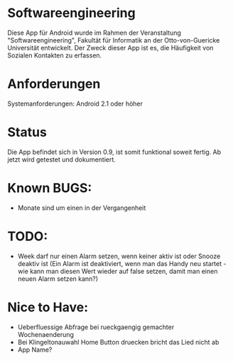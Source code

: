 Softwareengineering
===================
Diese App für Android wurde im Rahmen der Veranstaltung "Softwareengineering", Fakultät für Informatik an der Otto-von-Guericke Universität entwickelt.
Der Zweck dieser App ist es, die Häufigkeit von Sozialen Kontakten zu erfassen.

Anforderungen
=============
Systemanforderungen: Android 2.1 oder höher

Status
======
Die App befindet sich in Version 0.9, ist somit funktional soweit fertig.
Ab jetzt wird getestet und dokumentiert.


Known BUGS:
===========
- Monate sind um einen in der Vergangenheit

TODO:
===========
- Week darf nur einen Alarm setzen, wenn keiner aktiv ist oder Snooze deaktiv ist (Ein Alarm ist deaktiviert, wenn man das Handy neu startet - wie kann man diesen Wert wieder auf false setzen, damit man einen neuen Alarm setzen kann?)

Nice to Have:
=============
- Ueberfluessige Abfrage bei rueckgaengig gemachter Wochenaenderung
- Bei Klingeltonauwahl Home Button druecken bricht das Lied nicht ab
- App Name?